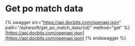 # Get po match data

{% swagger src="https://api.docbits.com/openapi.json" path="/ephesoft/get_po_match_data/{id}" method="get" %}
[https://api.docbits.com/openapi.json](https://api.docbits.com/openapi.json)
{% endswagger %}
